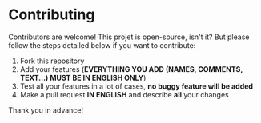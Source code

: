 # Contributing
Contributors are welcome! This projet is open-source, isn't it?
But please follow the steps detailed below if you want to contribute:

1. Fork this repository
2. Add your features (**EVERYTHING YOU ADD (NAMES, COMMENTS, TEXT...) MUST BE IN ENGLISH ONLY**)
3. Test all your features in a lot of cases, **no buggy feature will be added**
4. Make a pull request **IN ENGLISH** and describe **all** your changes

Thank you in advance!
